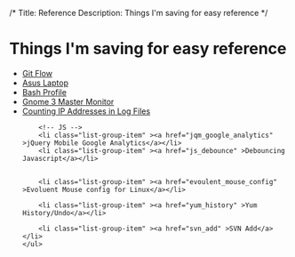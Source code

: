 /*
Title: Reference
Description: Things I'm saving for easy reference
*/

# Things I'm saving for easy reference

<div>
	<ul class="list-group" >
		<li class="list-group-item" ><a href="git_flow" >Git Flow</a></li>
		<li class="list-group-item" ><a href="asus_laptop" >Asus Laptop</a></li>
		<li class="list-group-item" ><a href="bash_profile" >Bash Profile</a></li>
		<li class="list-group-item" ><a href="gnome3_monitor_config" >Gnome 3 Master Monitor</a></li>
		<li class="list-group-item" ><a href="counting_log_ips" >Counting IP Addresses in Log Files</a></li>
		
		<!-- JS -->
		<li class="list-group-item" ><a href="jqm_google_analytics" >jQuery Mobile Google Analytics</a></li>
		<li class="list-group-item" ><a href="js_debounce" >Debouncing Javascript</a></li>
		
		
		<li class="list-group-item" ><a href="evoulent_mouse_config" >Evoluent Mouse config for Linux</a></li>
		
		<li class="list-group-item" ><a href="yum_history" >Yum History/Undo</a></li>
		
		<li class="list-group-item" ><a href="svn_add" >SVN Add</a></li>
	</ul>
</div>
